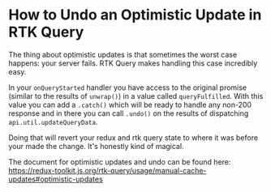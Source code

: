 # How to Undo an Optimistic Update in RTK Query

The thing about optimistic updates is that sometimes the worst case happens: your server fails. RTK Query makes handling this case incredibly easy.

In your `onQueryStarted` handler you have access to the original promise (similar to the results of `unwrap()`) in a value called `queryFulfilled`. With this value you can add a `.catch()` which will be ready to handle any non-200 response and in there you can call `.undo()` on the results of dispatching `api.util.updateQueryData`.

Doing that will revert your redux and rtk query state to where it was before your made the change. It's honestly kind of magical.

The document for optimistic updates and undo can be found here: https://redux-toolkit.js.org/rtk-query/usage/manual-cache-updates#optimistic-updates
